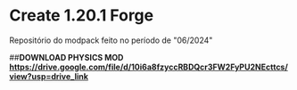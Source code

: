 # Create 1.20.1 Forge
 Repositório do modpack feito no período de "06/2024"

##**DOWNLOAD PHYSICS MOD**
**https://drive.google.com/file/d/10i6a8fzyccRBDQcr3FW2FyPU2NEcttcs/view?usp=drive_link**
